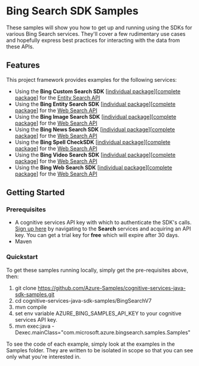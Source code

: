 # Bing Search SDK Samples

These samples will show you how to get up and running using the SDKs for various Bing Search services. They'll cover a few rudimentary use cases and hopefully express best practices for interacting with the data from these APIs.

## Features

This project framework provides examples for the following services:

* Using the **Bing Custom Search SDK** \[[individual package](http://linktopackage)\]\[[complete package](http://linktopackage)\] for the [Entity Search API](https://azure.microsoft.com/en-us/services/cognitive-services/bing-entity-search-api/)
* Using the **Bing Entity Search SDK** \[[individual package](http://linktopackage)\]\[[complete package](http://linktopackage)\] for the [Web Search API](https://azure.microsoft.com/en-us/services/cognitive-services/bing-web-search-api/)
* Using the **Bing Image Search SDK** \[[individual package](http://linktopackage)\]\[[complete package](http://linktopackage)\] for the [Web Search API](https://azure.microsoft.com/en-us/services/cognitive-services/bing-web-search-api/)
* Using the **Bing News Search SDK** \[[individual package](http://linktopackage)\]\[[complete package](http://linktopackage)\] for the [Web Search API](https://azure.microsoft.com/en-us/services/cognitive-services/bing-web-search-api/)
* Using the **Bing Spell CheckSDK** \[[individual package](http://linktopackage)\]\[[complete package](http://linktopackage)\] for the [Web Search API](https://azure.microsoft.com/en-us/services/cognitive-services/bing-web-search-api/)
* Using the **Bing Video Search SDK** \[[individual package](http://linktopackage)\]\[[complete package](http://linktopackage)\] for the [Web Search API](https://azure.microsoft.com/en-us/services/cognitive-services/bing-web-search-api/)
* Using the **Bing Web Search SDK** \[[individual package](http://linktopackage)\]\[[complete package](http://linktopackage)\] for the [Web Search API](https://azure.microsoft.com/en-us/services/cognitive-services/bing-web-search-api/)


## Getting Started

### Prerequisites

- A cognitive services API key with which to authenticate the SDK's calls. [Sign up here](https://azure.microsoft.com/en-us/services/cognitive-services/directory/) by navigating to the **Search** services and acquiring an API key. You can get a trial key for **free** which will expire after 30 days.
- Maven

### Quickstart

To get these samples running locally, simply get the pre-requisites above, then:

1. git clone https://github.com/Azure-Samples/cognitive-services-java-sdk-samples.git
2. cd cognitive-services-java-sdk-samples/BingSearchV7
3. mvn compile
4. set env variable AZURE_BING_SAMPLES_API_KEY to your cognitive services API key.
5. mvn exec:java -Dexec.mainClass="com.microsoft.azure.bingsearch.samples.Samples"

To see the code of each example, simply look at the examples in the Samples folder. They are written to be isolated in scope so that you can see only what you're interested in.
